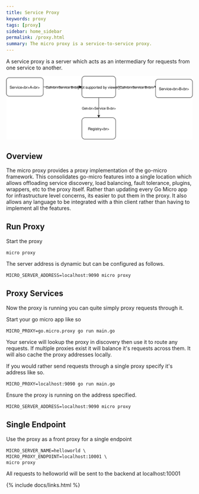 ```yaml
---
title: Service Proxy
keywords: proxy
tags: [proxy]
sidebar: home_sidebar
permalink: /proxy.html
summary: The micro proxy is a service-to-service proxy.
---
```


A service proxy is a server which acts as an intermediary for requests from one service to another.

<img src="images/proxy.svg" />

## Overview

The micro proxy provides a proxy implementation of the go-micro framework. This consolidates go-micro features into a single location which allows 
offloading service discovery, load balancing, fault tolerance, plugins, wrappers, etc to the proxy itself. Rather than updating every Go Micro 
app for infrastructure level concerns, its easier to put them in the proxy. It also allows any language to be integrated with a thin client 
rather than having to implement all the features.

## Run Proxy

Start the proxy

```shell
micro proxy
```

The server address is dynamic but can be configured as follows.

```
MICRO_SERVER_ADDRESS=localhost:9090 micro proxy
```

## Proxy Services

Now the proxy is running you can quite simply proxy requests through it.

Start your go micro app like so

```
MICRO_PROXY=go.micro.proxy go run main.go
```

Your service will lookup the proxy in discovery then use it to route any requests. If multiple proxies exist it will balance 
it's requests across them. It will also cache the proxy addresses locally.


If you would rather send requests through a single proxy specify it's address like so.

```
MICRO_PROXY=localhost:9090 go run main.go
```

Ensure the proxy is running on the address specified.

```
MICRO_SERVER_ADDRESS=localhost:9090 micro proxy
```

## Single Endpoint

Use the proxy as a front proxy for a single endpoint

```
MICRO_SERVER_NAME=helloworld \
MICRO_PROXY_ENDPOINT=localhost:10001 \
micro proxy
```

All requests to helloworld will be sent to the backend at localhost:10001

{% include docs/links.html %}
